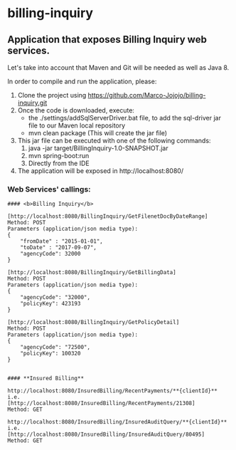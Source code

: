 # billing-inquiry
## Application that exposes Billing Inquiry web services.

Let's take into account that Maven and Git will be needed as well as Java 8.

In order to compile and run the application, please:

1. Clone the project using https://github.com/Marco-Jojojo/billing-inquiry.git
2. Once the code is downloaded, execute:
    * the ./settings/addSqlServerDriver.bat file, to add the sql-driver jar file to our Maven local repository
    * mvn clean package (This will create the jar file)
3. This jar file can be executed with one of the following commands:
    1. java -jar target/BillingInquiry-1.0-SNAPSHOT.jar
    2. mvn spring-boot:run
    3. Directly from the IDE
4. The application will be exposed in http://localhost:8080/

### Web Services' callings:

    #### <b>Billing Inquiry</b>
    
    [http://localhost:8080/BillingInquiry/GetFilenetDocByDateRange]
    Method: POST
    Parameters (application/json media type):
    {
        "fromDate" : "2015-01-01",
        "toDate" : "2017-09-07",
        "agencyCode": 32000
    }

    [http://localhost:8080/BillingInquiry/GetBillingData]
    Method: POST
    Parameters (application/json media type):
    {
        "agencyCode": "32000",
        "policyKey": 423193
    }
    
    [http://localhost:8080/BillingInquiry/GetPolicyDetail]
    Method: POST
    Parameters (application/json media type):
    {
        "agencyCode": "72500",
        "policyKey": 100320
    }
    

    #### **Insured Billing**
    
    http://localhost:8080/InsuredBilling/RecentPayments/**{clientId}**
    i.e.
    [http://localhost:8080/InsuredBilling/RecentPayments/21308]
    Method: GET
    
    http://localhost:8080/InsuredBilling/InsuredAuditQuery/**{clientId}**
    i.e.
    [http://localhost:8080/InsuredBilling/InsuredAuditQuery/80495]
    Method: GET

